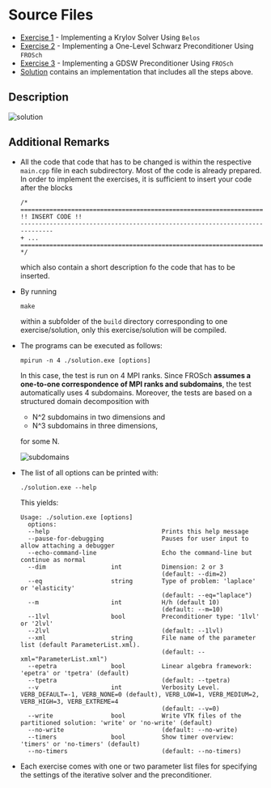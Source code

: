 # Source Files

+ [Exercise 1](https://github.com/searhein/frosch-demo/tree/main/src/exercise-1) - Implementing a Krylov Solver Using `Belos`
+ [Exercise 2](https://github.com/searhein/frosch-demo/tree/main/src/exercise-2) - Implementing a One-Level Schwarz Preconditioner Using `FROSch`
+ [Exercise 3](https://github.com/searhein/frosch-demo/tree/main/src/exercise-3) - Implementing a GDSW Preconditioner Using `FROSch`
+ [Solution](https://github.com/searhein/frosch-demo/tree/main/src/solution) contains an implementation that includes all the steps above.

## Description

![solution](https://github.com/searhein/frosch-demo/blob/main/images/solution.png?raw=true)

## Additional Remarks

+ All the code that code that has to be changed is within the respective `main.cpp` file in each subdirectory. Most of the code is already prepared. In order to implement the exercises, it is sufficient to insert your code after the blocks
   ```
   /*
   ============================================================================
   !! INSERT CODE !!
   ----------------------------------------------------------------------------
   + ...
   ============================================================================
   */
   ```
   which also contain a short description fo the code that has to be inserted.

+ By running

   ```shell
   make
   ```

   within a subfolder of the `build` directory corresponding to one exercise/solution, only this exercise/solution will be compiled.

+ The programs can be executed as follows:

   ```shell
   mpirun -n 4 ./solution.exe [options]
   ```

   In this case, the test is run on 4 MPI ranks. Since FROSch **assumes a one-to-one correspondence of MPI ranks and subdomains**, the test automatically uses 4 subdomains. Moreover, the tests are based on a structured domain decomposition with

   + N^2 subdomains in two dimensions and
   + N^3 subdomains in three dimensions,
   
   for some N.
   
   ![subdomains](https://github.com/searhein/frosch-demo/blob/main/images/subdomains.png?raw=true)
   
+ The list of all options can be printed with:

   ```shell
   ./solution.exe --help
   ```

   This yields:

   ```shell
   Usage: ./solution.exe [options]
     options:
     --help                               Prints this help message
     --pause-for-debugging                Pauses for user input to allow attaching a debugger
     --echo-command-line                  Echo the command-line but continue as normal
     --dim                  int           Dimension: 2 or 3
                                          (default: --dim=2)
     --eq                   string        Type of problem: 'laplace' or 'elasticity'
                                          (default: --eq="laplace")
     --m                    int           H/h (default 10)
                                          (default: --m=10)
     --1lvl                 bool          Preconditioner type: '1lvl' or '2lvl'
     --2lvl                               (default: --1lvl)
     --xml                  string        File name of the parameter list (default ParameterList.xml).
                                          (default: --xml="ParameterList.xml")
     --epetra               bool          Linear algebra framework: 'epetra' or 'tpetra' (default)
     --tpetra                             (default: --tpetra)
     --v                    int           Verbosity Level. VERB_DEFAULT=-1, VERB_NONE=0 (default), VERB_LOW=1, VERB_MEDIUM=2, VERB_HIGH=3, VERB_EXTREME=4
                                          (default: --v=0)
     --write                bool          Write VTK files of the partitioned solution: 'write' or 'no-write' (default)
     --no-write                           (default: --no-write)
     --timers               bool          Show timer overview: 'timers' or 'no-timers' (default)
     --no-timers                          (default: --no-timers)
   ```

+ Each exercise comes with one or two parameter list files for specifying the settings of the iterative solver and the preconditioner.
